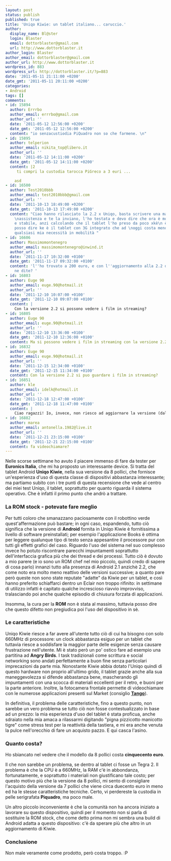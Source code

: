 ```yaml
---
layout: post
status: publish
published: true
title: 'Uniqo Kiwie: un tablet italiano... caruccio.'
author:
  display_name: Bl@ster
  login: Blaster
  email: dottorblaster@gmail.com
  url: http://www.dottorblaster.it
author_login: Blaster
author_email: dottorblaster@gmail.com
author_url: http://www.dottorblaster.it
wordpress_id: 883
wordpress_url: http://dottorblaster.it/?p=883
date: '2011-05-11 21:11:00 +0200'
date_gmt: '2011-05-11 20:11:00 +0200'
categories:
- Android
tags: []
comments:
- id: 15894
  author: Errrbo
  author_email: errrbo@gmail.com
  author_url: ''
  date: '2011-05-12 12:56:00 +0200'
  date_gmt: '2011-05-12 12:56:00 +0200'
  content: "io senzacustiodia PiQuadro non so che farmene. \n"
- id: 15895
  author: telperion
  author_email: nikita_top@libero.it
  author_url: ''
  date: '2011-05-12 14:11:00 +0200'
  date_gmt: '2011-05-12 14:11:00 +0200'
  content: |2
     ti compri la custodia tarocca PiGreco a 3 euri ...

    asd
- id: 16500
  author: Test2010bbb
  author_email: test2010bbb@gmail.com
  author_url: ''
  date: '2011-10-13 18:49:00 +0200'
  date_gmt: '2011-10-13 17:49:00 +0200'
  content: "Ciao hanno rilasciato la 2.2 x Uniqo, basta scrivere una mail alla loro
    \nassistenza e te la inviano, l'ho testata e devo dire che ora è molto + \nreattivo
    e stabile, anzi calcolando che il tablet l'ho preso da poco xkè\n è sceso di prezzo
    posso dire ke è il tablet con 3G integrato che ad \noggi costa meno e soddisfa
    qualsiasi mia necessità in mobilità "
- id: 16606
  author: Massimomontenegro
  author_email: massimomontenegro@inwind.it
  author_url: ''
  date: '2011-11-17 10:32:00 +0100'
  date_gmt: '2011-11-17 09:32:00 +0100'
  content: 'l''ho trovato a 200 euro, e con l''aggiornamento alla 2.2 di android che
    ne dite? '
- id: 16803
  author: Euge 90
  author_email: euge.90@hotmail.it
  author_url: ''
  date: '2011-12-10 10:07:00 +0100'
  date_gmt: '2011-12-10 09:07:00 +0100'
  content: |
    Con la versione 2.2 si possono vedere i film in streaming?
- id: 16805
  author: Euge 90
  author_email: euge.90@hotmail.it
  author_url: ''
  date: '2011-12-10 13:36:00 +0100'
  date_gmt: '2011-12-10 12:36:00 +0100'
  content: Ma si possono vedere i film in streaming con la versione 2.2??
- id: 16832
  author: Euge 90
  author_email: euge.90@hotmail.it
  author_url: ''
  date: '2011-12-15 12:34:00 +0100'
  date_gmt: '2011-12-15 11:34:00 +0100'
  content: Con la versione 2.2 si puo guardare i film in streaming?
- id: 16851
  author: kle
  author_email: idelk@hotmail.it
  author_url: ''
  date: '2011-12-18 12:47:00 +0100'
  date_gmt: '2011-12-18 11:47:00 +0100'
  content: |
    Ciao ragazzi! Io, invece, non riesco ad aggiornare la versione (dal 2.1 al 2.2) in quanto non appare la finestrina iniziale dell'installazione guidata!! In più, riesco a collegarmi a una rete WIFI ma senza accesso a internet e la stessa cosa per il 3G!!! Qualcuno è in grado di darmi qlche consiglio? Grazie
- id: 16882
  author: marea
  author_email: antonella.1982@live.it
  author_url: ''
  date: '2011-12-21 23:15:00 +0100'
  date_gmt: '2011-12-21 22:15:00 +0100'
  content: fa videochiamare?
---
```

<p>Nelle scorse settimane ho avuto il piacere immenso di fare da tester per <strong>Euronics Italia</strong>, che mi ha proposto un interessante device. Si tratta del tablet Android <strong>Uniqo Kiwie</strong>, nella sua versione da 8 pollici, che fornisce un'esperienza d'uso di questa classe di dispositivi abbastanza interessante; ma partiamo subito con i tre punti di questa recensione che vede al centro dei miei test Uniqo, il tablet, soprattutto per quanto riguarda il sistema operativo. Che è infatti il primo punto che andrò a trattare.</p>
<h3>La ROM stock - potevate fare meglio</h3>
<p>Per tutti coloro che smanazzano paciosamente con il robottino verde quest'affermazione può bastare; in ogni caso, espandendo, tutto ciò significa che la versione di <strong>Android</strong> fornita in Uniqo Kiwie è fornitissima a livello di software preinstallati; per esempio l'applicazione Books è ottima per leggere qualunque tipo di testo senza appesantire il processore pur con tutti gli effetti grafici del caso. Riguardo l'uso del sistema nel suo complesso invece ho potuto riscontrare parecchi impuntamenti soprattutto dell'interfaccia grafica più che dei thread e dei processi. Tutto ciò è dovuto a mio parere (e io sono un ROM chef nel mio piccolo, quindi credo di sapere di cosa parlo) innanzi tutto alla presenza di Android 2.1 anzichè 2.2, che come noto era molto meno reattivo delle versioni successive; a quanto pare però queste non sono state reputate "adatte" da Kiwie per un tablet, e così hanno preferito schiaffarci dentro un Eclair non troppo rifinito: in settimane di utilizzo infatti è capitato qualche increscioso riavvio improvviso, tralasciando poi anche qualche episodio di chiusura forzata di applicazioni.</p>
<p>Insomma, la cura per la <strong>ROM</strong> non è stata al massimo, tuttavia posso dire che questo difetto non pregiudica poi l'uso del dispositivo in sè.</p>
<h3>Le caratteristiche</h3>
<p>Uniqo Kiwie riesce a far avere all'utente tutto ciò di cui ha bisogno con solo 660MHz di processore: un clock abbastanza esiguo per un tablet che tuttavia riesce a soddisfare la maggior parte delle esigenze senza causare frustrazione nell'utente. Mi è stato però un po' ostico fare ad esempio una partitina ad <strong>Angry Birds</strong>. I task tradizionali come scrittura e social networking sono andati perfettamente a buon fine senza particolari imprecazioni da parte mia. Nonostante Kiwie abbia dotato l'Uniqo quindi di questo hardware non proprio all'ultimo grido, il tablet grazie anche alla sua maneggevolezza si difende abbastanza bene, mascherando gli impuntamenti con una scocca di materiali eccellenti per il retro, e buoni per la parte anteriore. Inoltre, la fotocamera frontale permette di videochiamare con le numerose applicazioni presenti sul Market (consiglio <strong><a href="https://market.android.com/details?id=com.sgiggle.production">Tango</a></strong>).</p>
<p>In definitiva, il problema delle caratteristiche, fino a questo punto, non sarebbe un vero problema se tutto ciò non fosse contestualizzato in base ad un prezzo: la mia esperienza d'uso del tablet è stata proficua, anche sdraiato nella mia amaca a rilassarmi digitando "pigna pizzicotto manicotto tigre" come stress test per la reattività della tastiera, e mi era anche venuta la pulce nell'orecchio di fare un acquisto pazzo. E qui casca l'asino.</p>
<h3>Quanto costa?</h3>
<p>Ho sbiancato nel vedere che il modello da 8 pollici costa <strong>cinquecento euro</strong>.</p>
<p>Il che non sarebbe un problema, se dentro al tablet ci fosse un Tegra 2. Il problema è che la CPU è a 660MHz, la RAM c'è in abbondanza, fortunatamente, e soprattutto i materiali non giustificano tale costo; per questo motivo più che la versione da 8 pollici, mi sento di consigliare l'acquisto della versione da 7 pollici che viene circa duecento euro in meno ed ha le stesse caratteristiche tecniche. Certo, vi perdereste la custodia in pelle serigrafata <strong>Piquadro</strong>, ma poco male.</p>
<p>Un altro piccolo inconveniente è che la comunità non ha ancora iniziato a lavorare su questo dispositivo, quindi per il momento non si parla di sostituire la ROM stock, che come detto prima non mi sembra una build di Android adatta a questo dispositivo: c'è da sperare più che altro in un aggiornamento di Kiwie.</p>
<h3>Conclusione</h3>
<p>Non male veramente come prodotto, però costa troppo. :P</p>

